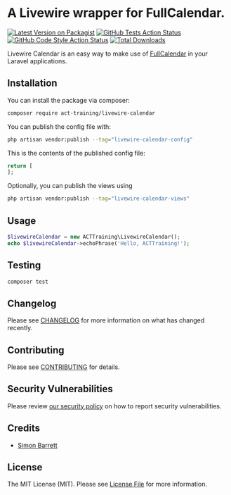 # A Livewire wrapper for FullCalendar.

[![Latest Version on Packagist](https://img.shields.io/packagist/v/act-training/livewire-calendar.svg?style=flat-square)](https://packagist.org/packages/act-training/livewire-calendar)
[![GitHub Tests Action Status](https://img.shields.io/github/actions/workflow/status/act-training/livewire-calendar/run-tests.yml?branch=main&label=tests&style=flat-square)](https://github.com/act-training/livewire-calendar/actions?query=workflow%3Arun-tests+branch%3Amain)
[![GitHub Code Style Action Status](https://img.shields.io/github/actions/workflow/status/act-training/livewire-calendar/fix-php-code-style-issues.yml?branch=main&label=code%20style&style=flat-square)](https://github.com/act-training/livewire-calendar/actions?query=workflow%3A"Fix+PHP+code+style+issues"+branch%3Amain)
[![Total Downloads](https://img.shields.io/packagist/dt/act-training/livewire-calendar.svg?style=flat-square)](https://packagist.org/packages/act-training/livewire-calendar)

Livewire Calendar is an easy way to make use of [FullCalendar](https://fullcalendar.io/) in your Laravel applications.

## Installation

You can install the package via composer:

```bash
composer require act-training/livewire-calendar
```

You can publish the config file with:

```bash
php artisan vendor:publish --tag="livewire-calendar-config"
```

This is the contents of the published config file:

```php
return [
];
```

Optionally, you can publish the views using

```bash
php artisan vendor:publish --tag="livewire-calendar-views"
```

## Usage

```php
$livewireCalendar = new ACTTraining\LivewireCalendar();
echo $livewireCalendar->echoPhrase('Hello, ACTTraining!');
```

## Testing

```bash
composer test
```

## Changelog

Please see [CHANGELOG](CHANGELOG.md) for more information on what has changed recently.

## Contributing

Please see [CONTRIBUTING](CONTRIBUTING.md) for details.

## Security Vulnerabilities

Please review [our security policy](../../security/policy) on how to report security vulnerabilities.

## Credits

- [Simon Barrett](https://github.com/SimonBarrettACT)

## License

The MIT License (MIT). Please see [License File](LICENSE.md) for more information.
